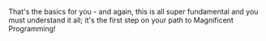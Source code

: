 



That's the basics for you - and again, this is all super fundamental and you must understand it all; it's the first step on your path to Magnificent Programming!
